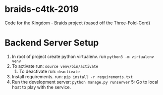 # braids-c4tk-2019
Code for the Kingdom - Braids project  (based off the Three-Fold-Cord)




# Backend Server Setup

1. In root of project create python virtualenv. run `python3 -m virtualenv venv`
2. To activate run: `source venv/bin/activate`
    1. To deactivate run: `deactivate`
3. Install requirements. run: `pip install -r requirements.txt`
4. Run the development server: `python manage.py runserver`
5: Go to local host to play with the service.